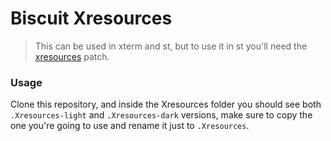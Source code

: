 # Biscuit Xresources

> This can be used in xterm and st, but to use it in st you'll need the [xresources](https://st.suckless.org/patches/xresources/) patch.

### Usage
Clone this repository, and inside the Xresources folder you should see both `.Xresources-light` and `.Xresources-dark` versions, make sure to copy the one you're going to use and rename it just to `.Xresources`.
